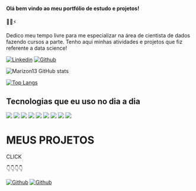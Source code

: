 #### Olá bem vindo ao meu portfólio de estudo e projetos!
👋😄⚡

Dedico meu tempo livre para me especializar na área de cientista de dados fazendo cursos a parte.
Tenho aqui minhas atividades e projetos que fiz referente a data science!

[![Linkedin](https://img.shields.io/badge/LinkedIn-0077B5?style=for-the-badge&logo=linkedin&logoColor=white)](https://www.linkedin.com/in/welson-felipe-teles-rodrigues/)
[![Github](https://img.shields.io/badge/GitHub-100000?style=for-the-badge&logo=github&logoColor=white)](https://github.com/Marizon13)

![Marizon13 GitHub stats](https://github-readme-stats.vercel.app/api?username=marizon13&show_icons=true&theme=dracula)

[![Top Langs](https://github-readme-stats.vercel.app/api/top-langs/?username=marizon13&layout=compact)](https://github.com/anuraghazra/github-readme-stats)

## Tecnologias que eu uso no dia a dia
<div style ="display: inline_block"><br\>
  <img align="center alt="python" src="https://img.shields.io/badge/Python-3776AB??style=for-the-badge&logo=python&logoColor=white" \>
  <img align="center alt="sqlite" src="https://img.shields.io/badge/SQLite-07405E??style=for-the-badge&logo=sqlite&logoColor=white"\>                                       <img align="center alt="googlecloud" src="https://img.shields.io/badge/Google_Cloud-4285F4?style=for-the- badge&logo=google-cloud&logoColor=white"\>
  <img align="center alt="excel" src="https://img.shields.io/badge/Microsoft_Excel-217346??style=for-the-badge&logo=microsoft-excel&logoColor=white"\>
  <img align="center alt="linux" src="https://img.shields.io/badge/Linux-FCC624??style=for-the-badge&logo=linux&logoColor=black"\>
  <img align="center alt="tableau" src="https://img.shields.io/badge/Tableau-E97627??style=for-the-badge&logo=Tableau&logoColor=white"\>
  <img align="center alt="Tensorflow" src="https://img.shields.io/badge/TensorFlow-FF6F00??style=for-the-badge&logo=tensorflow&logoColor=white"\>
  <img align="center alt="powerbi" src="https://img.shields.io/badge/PowerBi-red??style=for-the-badge&logo=PowerBi&logoColor=black"\>
  <img align="center alt="VBA" src="https://img.shields.io/badge/VBA-purple??style=for-the-badge&logo=VBA&logoColor=black"\>
</div>

# MEUS PROJETOS   
CLICK

👇👇👇👇

[![Github](https://img.shields.io/badge/website-000000?style=for-the-badge&logo=About.me&logoColor=white)](https://github.com/Marizon13/PROJETOS.git)
[![Github](https://img.shields.io/badge/Tableau-E97627?style=for-the-badge&logo=Tableau&logoColor=black)](https://public.tableau.com/app/profile/welson.felipe.teles.rodrigues/viz/Livro7_16628378497820/DashboardMedalhas)                                                                                                          
                                                                                                                                               
